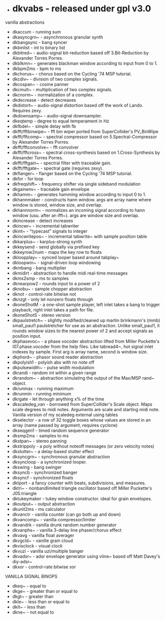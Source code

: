- # dkvabs - released under gpl v3.0
vanilla abstractions

- dkaccum - running sum
- dkasyncgrn~ - asynchronous granular synth
- dkbangsync - bang syncer
- dkbinlist - int to binary list
- dkbitred~ - audio-signal bit-reduction based off 3.Bit-Reduction by Alexander Torres Porres. 
- dkblkmn~ - generates blackman window according to input from 0 to 1. 
- dkbpm2ms - bpm to ms
- dkchorus~ - chorus based on the Cycling '74 MSP tutorial.
- dkcdiv~ - division of two complex signals. 
- dkcospan~ - cosine panner
- dkcmult~ - multiplication of two complex signals. 
- dkcnorm~ - normalization of a complex. 
- dkdecrease - detect decreases 
- dkdistort~ - audio-signal distortion based off the work of Lando. Requires zexy.
- dkdownsamp~ - audio-signal downsampler.
- dkeqtemp - degree to equal temperament in Hz
- dkfbdel~ - simple delay with fb
- dkfft/fftbinwipe~ - fft bin wiper ported from SuperCollider's PV_BinWipe
- dkfft/fftcomp~ - spectral compressor based on 5.Spectral-Compressor by Alexander Torres Porres.
- dkfft/fftconvolve~ - fft convolver
- dkfft/fftcross~ - spectral cross-synthesis based on 1.Cross-Synthesis by Alexander Torres Porres.
- dkfft/fftgain~ - spectral filter with traceable gain. 
- dkfft/fftgate~ - spectral gate (requires zexy). 
- dkflanger~ - flanger based on the Cycling '74 MSP tutorial.
- dkfor - for loop
- dkfreqshift~ - frequency shifter via single sideband modulation
- dkgainenv~ - traceable gain envelope
- dkhamm~ - generates hamming window according to input 0 to 1. 
- dkhannmaker - constructs hann window. args are array name where window is stored, window size, and overlap.
- dkhannnorm~ - normalizes an incoming signal according to hann window (usu. after an ifft~). args are window size and overlap.
- dkincrease - detect increases 
- dkincwr~ - incremental tabwriter
- dkint~ - "typecast" signals to integer
- dkincwritepos~ - incremental tabwrite~ with sample position table
- dkkarplus~ - karplus-strong synth
- dkkeysend - send globally via prefixed key
- dkkeyrow2num - maps the key row to floats
- dkloopplay~ - synced looper based around tabplay~
- dkloopwin~ - signal-driven loop windowing
- dkmbang - bang multiplier
- dkmidirt - abstraction to handle midi real-time messages
- dkms2smp - ms to samples
- dknearpow2 - rounds input to a power of 2
- dknobu~ - sample chopper abstraction
- dknot - control-rate bitwise not
- dknzgt - only let nonzero floats through
- dkoneShotM - a one-shot sample player, left inlet takes a bang to trigger playback, right inlet takes a path for file. 
- dkoneShotS - stereo version 
- dkpaulstretch~ - slightly modified/cleaned up martin brinkmann's (mmb) small_paul1 paulstretcher for use as an abstraction. Unlike small_paul1, it rounds window sizes to the nearest power of 2 and accept signals as position input.
- dkphasevoc~ - a phase vocoder abstraction lifted from Miller Puckette's I07.phase.vocoder from the help files. Like tabread4~, hot signal inlet indexes by sample. First arg is array name, second is window size. 
- dkphsrd~ - phasor sound reader abstraction
- dkpolyish1 - polyish abs with no note off
- dkpulsewidth~ - pulse width modulation
- dkrandi - random int within a given range
- dkrandom~ - abstraction simulating the output of the Max/MSP rand~ object.
- dkrunmax - running maximum
- dkrunmin - running minimum
- dkrgate - let through anything x% of the time
- dkscaledeg_van - borrowed from SuperCollider's Scale object. Maps scale degrees to midi notes. Arguments are scale and starting midi note. Vanilla version of my scaledeg external using tables
- dkselector - a row of 32 toggle boxes whose values are stored in an array (name passed by argument, requires cyclone) 
- dkseqgen1 - timed random sequence generator
- dksmp2ms - samples to ms
- dkstpan~ - stereo panning 
- dkstrippoly - a poly without noteoff messages (or zero velocity notes) 
- dkstutter~ - a delay-based stutter effect
- dksyncgrn~ - synchronous granular abstraction
- dksyncloop - a synchronized looper. 
- dkswing - bang swinger
- dksyncb - synchronized banger
- dksyncf - synchronized floats
- dktport - a fancy counter with beats, subdivisions, and measures. 
- dktri~ - nonbandlimited triangle oscillator based off Miller Puckette's  J05.triangle
- dktukeymaker - tukey window constructor. ideal for grain envelopes. 
- dkoutput~ - output abstraction
- dkunit2ms - ms calculator
- dkvanctr - vanilla counter (can go both up and down)
- dkvancomp~ - vanilla compressor/limiter
- dkvandrk - vanilla drunk random number generator 
- dkvanphs~ - vanilla 3-delay line phaser/chorus effect 
- dkvavg - vanilla float averager
- dkvgcld~ - vanille grain cloud
- dkvisclock - visual clock
- dkvuzi - vanilla uzi/multiple banger
- dkvadsr~ - adsr envelope generator using vline~ based off Matt Davey's  diy-adsr~
- dkxor - control-rate bitwise xor


VANILLA SIGNAL BINOPS
- dkeq~ - equal to
- dkge~ - greater than or equal to
- dkgt~ - greater than
- dkle~ - less than or equal to
- dklt~ - less than
- dkne~ - not equal to
